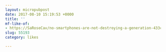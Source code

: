 ```yaml
---
layout: micropubpost
date: 2017-08-10 15:19:53 +0000
title: ''
mf-like-of:
- https://SaRoseCav/no-smartphones-are-not-destroying-a-generation-433cbb5e339
slug: 55193
category: likes

---
```

